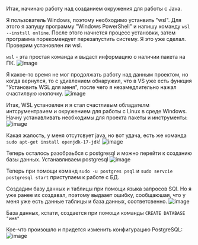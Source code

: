 Итак, начинаю работу над созданием окружения для работы с Java.

Я пользователь Windows, поэтому необходимо устанвить "wsl". Для этого я запущу программу "Windows PowerShell" и напишу команду `wsl --instsll online`. После этого начнется процесс установки, затем программа порекомендует перезапустить систему. Я это уже сделал. Проверим установлен ли wsl.

`wsl` - эта простая команда и выдаст информацию о наличии пакета на ПК.
![image](https://github.com/TKirovAl/JavaProject/assets/93568292/181c5dc5-2289-41ff-a7f1-f45b871b1f8b)

Я какое-то время не мог продолжать работу над данным проектом, но когда вернулся, то с удивлением обнаружил, что в VS уже есть функция "Установить WSL для меня", после чего я незамедлительно нажал счастилвую кнопочку.
![image](https://github.com/TKirovAl/JavaProject/assets/93568292/5867cc0a-f489-43cf-984a-4156892df969)

Итак, WSL установлен и я стал счастливым обладателм интсрументраием и окружением для работы с Linux в среде Windows. Начну устанавливать необходимы для проекта пакеты и инструменты:
![image](https://github.com/TKirovAl/JavaProject/assets/93568292/198dd70a-bfcc-4da1-ae51-018df42b664d)

Какая жалость, у меня отсутсвует java, но вот удача, есть же команда `sudo apt-get install openjdk-17-jdk`!
![image](https://github.com/TKirovAl/JavaProject/assets/93568292/8c7f9281-ce8d-458c-99b9-0d28547ff5cb)

Теперь осталось разобраьбся с postgresql и можно перейти к созданию базы данных.
Устанавливаем postgresql 
![image](https://github.com/TKirovAl/JavaProject/assets/93568292/e74d0d36-0553-4b28-ba2d-52acb2b6b09b)

Теперь при помощи команд `sudo -u postgres psql` и `sudo servcie postgresql start` приступаем к работе с БД.

Создадим базу данных и таблицы при помощи языка запросов SQl. Но я уже ранее их создавал, поэтому выдаает ошибку, сообщаюшая, что у меня уже есть данные таблицы и база данных, соответсвенно.
![image](https://github.com/TKirovAl/JavaProject/assets/93568292/c53da66e-761a-4d34-a0cb-fe08d3d72c84)

База данных, кстати, создается при помощи команды `CREATE DATABASE "имя"`

Кое-что произошло и придется изменить конфигурацию PostgreSQL:
![image](https://github.com/TKirovAl/JavaProject/assets/93568292/811deaee-bad9-4a7d-bc09-1e4595419b13)



